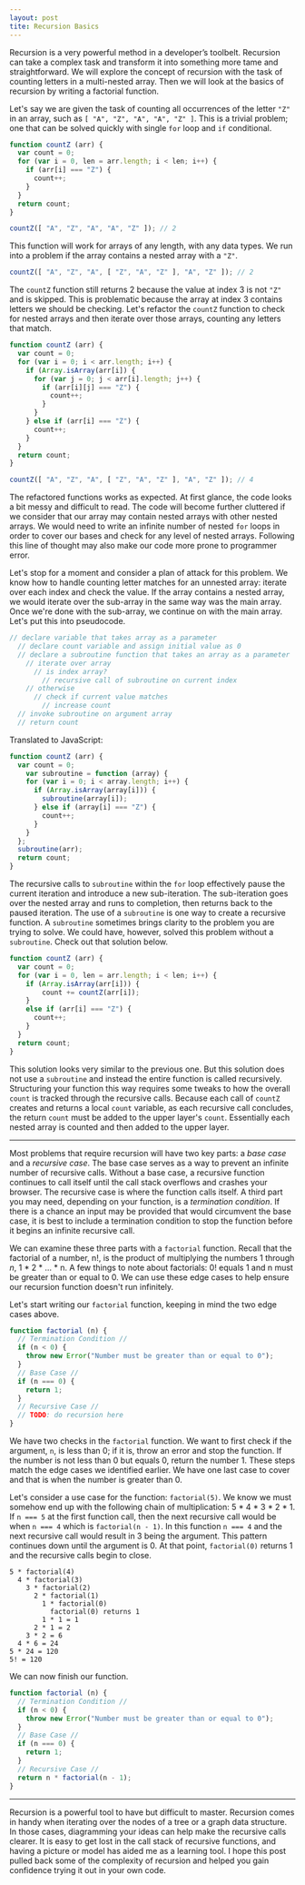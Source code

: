 ```yaml
---
layout: post
tite: Recursion Basics
---
```


Recursion is a very powerful method in a developer’s toolbelt. Recursion can take a complex task and transform it into something more tame and straightforward. We will explore the concept of recursion with the task of counting letters in a multi-nested array. Then we will look at the basics of recursion by writing a factorial function. 

Let's say we are given the task of counting all occurrences of the letter `"Z"` in an array, such as `[ "A", "Z", "A", "A", "Z" ]`. This is a trivial problem; one that can be solved quickly with single `for` loop and `if` conditional.

```javascript
function countZ (arr) {
  var count = 0;
  for (var i = 0, len = arr.length; i < len; i++) {
    if (arr[i] === "Z") {
      count++;
    }
  }
  return count;
}

countZ([ "A", "Z", "A", "A", "Z" ]); // 2
```

This function will work for arrays of any length, with any data types. We run into a problem if the array contains a nested array with a `"Z"`.

```javascript
countZ([ "A", "Z", "A", [ "Z", "A", "Z" ], "A", "Z" ]); // 2
```

The `countZ` function still returns 2 because the value at index 3 is not `"Z"` and is skipped. This is problematic because the array at index 3 contains letters we should be checking. Let's refactor the `countZ` function to check for nested arrays and then iterate over those arrays, counting any letters that match. 

```javascript
function countZ (arr) {
  var count = 0;
  for (var i = 0; i < arr.length; i++) {
    if (Array.isArray(arr[i]) {
      for (var j = 0; j < arr[i].length; j++) {
        if (arr[i][j] === "Z") {
          count++;
        }
      }
    } else if (arr[i] === "Z") {
      count++;
    }
  }
  return count;
}

countZ([ "A", "Z", "A", [ "Z", "A", "Z" ], "A", "Z" ]); // 4
```

The refactored functions works as expected. At first glance, the code looks a bit messy and difficult to read. The code will become further cluttered if we consider that our array may contain nested arrays with other nested arrays. We would need to write an infinite number of nested `for` loops in order to cover our bases and check for any level of nested arrays. Following this line of thought may also make our code more prone to programmer error.

Let's stop for a moment and consider a plan of attack for this problem. We know how to handle counting letter matches for an unnested array: iterate over each index and check the value. If the array contains a nested array, we would iterate over the sub-array in the same way was the main array. Once we're done with the sub-array, we continue on with the main array. Let's put this into pseudocode. 

```javascript
// declare variable that takes array as a parameter
  // declare count variable and assign initial value as 0
  // declare a subroutine function that takes an array as a parameter
    // iterate over array
      // is index array?
        // recursive call of subroutine on current index
    // otherwise
      // check if current value matches
        // increase count
  // invoke subroutine on argument array 
  // return count
```

Translated to JavaScript: 

```javascript
function countZ (arr) {
  var count = 0;
	var subroutine = function (array) {
    for (var i = 0; i < array.length; i++) {
      if (Array.isArray(array[i])) {
        subroutine(array[i]);
      } else if (array[i] === "Z") {
        count++;
      }
    }
  };
  subroutine(arr);
  return count;
}
```

The recursive calls to `subroutine` within the `for` loop effectively pause the current iteration and introduce a new sub-iteration. The sub-iteration goes over the nested array and runs to completion, then returns back to the paused iteration. The use of a `subroutine` is one way to create a recursive function. A `subroutine` sometimes brings clarity to the problem you are trying to solve. We could have, however, solved this problem without a `subroutine`. Check out that solution below. 

```javascript
function countZ (arr) {
  var count = 0;
  for (var i = 0, len = arr.length; i < len; i++) {
    if (Array.isArray(arr[i])) {
    	count += countZ(arr[i]);
    }
    else if (arr[i] === "Z") {
      count++;
    }
  }
  return count;
}
```

This solution looks very similar to the previous one. But this solution does not use a `subroutine` and instead the entire function is called recursively. Structuring your function this way requires some tweaks to how the overall `count` is tracked through the recursive calls. Because each call of `countZ` creates and returns a local `count` variable, as each recursive call concludes, the return `count` must be added to the upper layer's `count`. Essentially each nested array is counted and then added to the upper layer. 

---

Most problems that require recursion will have two key parts: a *base case* and a *recursive case*. The base case serves as a way to prevent an infinite number of recursive calls. Without a base case, a recursive function continues to call itself until the call stack overflows and crashes your browser. The recursive case is where the function calls itself. A third part you may need, depending on your function, is a *termination condition*. If there is a chance an input may be provided that would circumvent the base case, it is best to include a termination condition to stop the function before it begins an infinite recursive call. 

We can examine these three parts with a `factorial` function. Recall that the factorial of a number, n!, is the product of multiplying the numbers 1 through *n*, 1 * 2 * ... * n. A few things to note about factorials: 0! equals 1 and n must be greater than or equal to 0. We can use these edge cases to help ensure our recursion function doesn't run infinitely. 

Let's start writing our `factorial` function, keeping in mind the two edge cases above. 

```javascript
function factorial (n) {
  // Termination Condition //
  if (n < 0) {
    throw new Error("Number must be greater than or equal to 0");
  }
  // Base Case //
  if (n === 0) {
    return 1;
  }
  // Recursive Case //
  // TODO: do recursion here
}
```

We have two checks in the `factorial` function. We want to first check if the argument, `n`, is less than 0; if it is, throw an error and stop the function. If the number is not less than 0 but equals 0, return the number 1. These steps match the edge cases we identified earlier. We have one last case to cover and that is when the number is greater than 0. 

Let's consider a use case for the function: `factorial(5)`. We know we must somehow end up with the following chain of multiplication: 5 * 4 * 3 * 2 * 1. If `n === 5` at the first function call, then the next recursive call would be when `n === 4` which is `factorial(n - 1)`. In this function `n === 4` and the next recursive call would result in 3 being the argument. This pattern continues down until the argument is 0. At that point, `factorial(0)` returns 1 and the recursive calls begin to close. 

```
5 * factorial(4)
  4 * factorial(3)
    3 * factorial(2)
      2 * factorial(1)
        1 * factorial(0)
          factorial(0) returns 1
        1 * 1 = 1
      2 * 1 = 2
    3 * 2 = 6
  4 * 6 = 24
5 * 24 = 120
5! = 120
```

We can now finish our function.

```javascript
function factorial (n) {
  // Termination Condition //
  if (n < 0) {
    throw new Error("Number must be greater than or equal to 0");
  }
  // Base Case //
  if (n === 0) {
    return 1;
  }
  // Recursive Case //
  return n * factorial(n - 1);
}
```

---

Recursion is a powerful tool to have but difficult to master. Recursion comes in handy when iterating over the nodes of a tree or a graph data structure. In those cases, diagramming your ideas can help make the recursive calls clearer. It is easy to get lost in the call stack of recursive functions, and having a picture or model has aided me as a learning tool. I hope this post pulled back some of the complexity of recursion and helped you gain confidence trying it out in your own code. 
